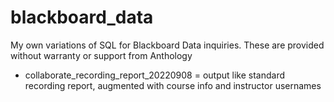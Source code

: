 # blackboard_data
My own variations of SQL for Blackboard Data inquiries.
These are provided without warranty or support from Anthology

 - collaborate_recording_report_20220908 = output like standard recording report, augmented with course info and instructor usernames

